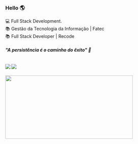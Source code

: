 ### Hello :earth_americas:

 :computer: Full Stack Development. <br>
 :books: Gestão da Tecnologia da Informação | Fatec<br>
 :books:  Full Stack Developer | Recode <br>
 
 <h5><b>"A persistência é o caminho do êxito" 🚀<b><h5>
 
  <div>
<!--   <a href="https://github.com/thaysouza">
  <img height="180em" src="https://github-readme-stats.vercel.app/api/top-langs/?username=thaysouza&layout=compact&langs_count=7&theme=dracula"/> -->
   </div> </br>
 
 <div> 
  <a href="https://www.linkedin.com/in/tayane-souza/" target="_blank"><img src="https://img.shields.io/badge/-LinkedIn-%230077B5?style=for-the-badge&logo=linkedin&logoColor=white" target="_blank"></a> 
  <a href="https://www.instagram.com/thay.avlis/" target="_blank"><img src="https://img.shields.io/badge/-Instagram-%23E4405F?style=for-the-badge&logo=instagram&logoColor=white" target="_blank"></a>
</div> </br>
                                                                                                                              
<img align="center" src="https://devforum.roblox.com/uploads/default/original/4X/2/7/4/274d40f45b3f56a908c194f494eec2319ca3063b.gif" height="200" width="400">


  
   
  
  
  

  
   





